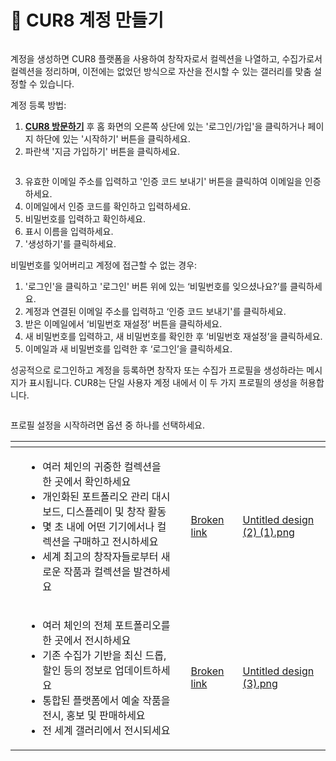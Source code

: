# 📝 CUR8 계정 만들기

<figure><img src="../.gitbook/assets/Untitled design (2).gif" alt=""><figcaption></figcaption></figure>

계정을 생성하면 CUR8 플랫폼을 사용하여 창작자로서 컬렉션을 나열하고, 수집가로서 컬렉션을 정리하며, 이전에는 없었던 방식으로 자산을 전시할 수 있는 갤러리를 맞춤 설정할 수 있습니다.

계정 등록 방법:

1. [**CUR8 방문하기**](https://app.cur8.io/home) 후 홈 화면의 오른쪽 상단에 있는 '로그인/가입'을 클릭하거나 페이지 하단에 있는 '시작하기' 버튼을 클릭하세요.
2. 파란색 '지금 가입하기' 버튼을 클릭하세요.

<figure><img src="../.gitbook/assets/Screenshot 2024-07-09 at 13.06.42.png" alt=""><figcaption></figcaption></figure>

3. 유효한 이메일 주소를 입력하고 '인증 코드 보내기' 버튼을 클릭하여 이메일을 인증하세요.
4. 이메일에서 인증 코드를 확인하고 입력하세요.
5. 비밀번호를 입력하고 확인하세요.
6. 표시 이름을 입력하세요.
7. '생성하기'를 클릭하세요.

비밀번호를 잊어버리고 계정에 접근할 수 없는 경우:

1. '로그인'을 클릭하고 '로그인' 버튼 위에 있는 ‘비밀번호를 잊으셨나요?’를 클릭하세요.
2. 계정과 연결된 이메일 주소를 입력하고 ‘인증 코드 보내기'를 클릭하세요.
3. 받은 이메일에서 ‘비밀번호 재설정’ 버튼을 클릭하세요.
4. 새 비밀번호를 입력하고, 새 비밀번호를 확인한 후 ‘비밀번호 재설정’을 클릭하세요.
5. 이메일과 새 비밀번호를 입력한 후 ‘로그인’을 클릭하세요.

성공적으로 로그인하고 계정을 등록하면 창작자 또는 수집가 프로필을 생성하라는 메시지가 표시됩니다. CUR8는 단일 사용자 계정 내에서 이 두 가지 프로필의 생성을 허용합니다.

<figure><img src="../.gitbook/assets/Screenshot 2025-01-03 at 07.41.08.png" alt=""><figcaption></figcaption></figure>

프로필 설정을 시작하려면 옵션 중 하나를 선택하세요.

<table data-card-size="large" data-view="cards" data-full-width="true"><thead><tr><th></th><th></th><th></th><th data-hidden data-card-target data-type="content-ref"></th><th data-hidden data-card-cover data-type="files"></th></tr></thead><tbody><tr><td></td><td><ul><li>여러 체인의 귀중한 컬렉션을 한 곳에서 확인하세요</li><li>개인화된 포트폴리오 관리 대시보드, 디스플레이 및 창작 활동</li><li>몇 초 내에 어떤 기기에서나 컬렉션을 구매하고 전시하세요</li><li>세계 최고의 창작자들로부터 새로운 작품과 컬렉션을 발견하세요</li></ul></td><td></td><td><a href="broken-reference">Broken link</a></td><td><a href="../.gitbook/assets/Untitled design (2) (1).png">Untitled design (2) (1).png</a></td></tr><tr><td></td><td><ul><li>여러 체인의 전체 포트폴리오를 한 곳에서 전시하세요</li><li>기존 수집가 기반을 최신 드롭, 할인 등의 정보로 업데이트하세요</li><li>통합된 플랫폼에서 예술 작품을 전시, 홍보 및 판매하세요</li><li>전 세계 갤러리에서 전시되세요</li></ul></td><td></td><td><a href="broken-reference">Broken link</a></td><td><a href="../.gitbook/assets/Untitled design (3).png">Untitled design (3).png</a></td></tr></tbody></table>